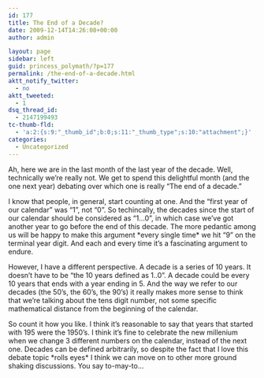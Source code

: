 ```yaml
---
id: 177
title: The End of a Decade?
date: 2009-12-14T14:26:08+00:00
author: admin

layout: page
sidebar: left
guid: princess_polymath/?p=177
permalink: /the-end-of-a-decade.html
aktt_notify_twitter:
  - no
aktt_tweeted:
  - 1
dsq_thread_id:
  - 2147199493
tc-thumb-fld:
  - 'a:2:{s:9:"_thumb_id";b:0;s:11:"_thumb_type";s:10:"attachment";}'
categories:
  - Uncategorized
---
```

Ah, here we are in the last month of the last year of the decade. Well, technically we&#8217;re really not. We get to spend this delightful month (and the one next year) debating over which one is really &#8220;The end of a decade.&#8221; 

I know that people, in general, start counting at one. And the &#8220;first year of our calendar&#8221; was &#8220;1&#8221;, not &#8220;0&#8221;. So techincally, the decades since the start of our calendar should be considered as &#8220;1&#8230;0&#8221;, in which case we&#8217;ve got another year to go before the end of this decade. The more pedantic among us will be happy to make this argument \*every single time\* we hit &#8220;9&#8221; on the terminal year digit. And each and every time it&#8217;s a fascinating argument to endure.

However, I have a different perspective. A decade is a series of 10 years. It doesn&#8217;t have to be &#8220;the 10 years defined as 1..0&#8221;. A decade could be every 10 years that ends with a year ending in 5. And the way we refer to our decades (the 50&#8217;s, the 60&#8217;s, the 90&#8217;s) it really makes more sense to think that we&#8217;re talking about the tens digit number, not some specific mathematical distance from the beginning of the calendar.

So count it how you like. I think it&#8217;s reasonable to say that years that started with 195 were the 1950&#8217;s. I think it&#8217;s fine to celebrate the new millenium when we change 3 different numbers on the calendar, instead of the next one. Decades can be defined arbitrarily, so despite the fact that I love this debate topic \*rolls eyes\* I think we can move on to other more ground shaking discussions. You say to-may-to&#8230;